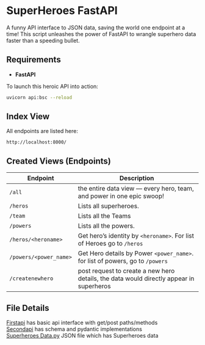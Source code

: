 # SuperHeroes FastAPI

A funny API interface to JSON data, 
saving the world one endpoint at a time! This script unleashes the power of FastAPI to wrangle superhero data faster than a speeding bullet.

## Requirements
- **FastAPI** 

To launch this heroic API into action:
```bash
uvicorn api:bsc --reload
```

## Index View
All endpoints are listed here:
```
http://localhost:8000/
```

## Created Views (Endpoints)
| Endpoint | Description |
|----------|-------------|
| `/all` |  the entire data view — every hero, team, and power in one epic swoop! |
| `/heros` | Lists all superheroes. |
| `/team` | Lists all the Teams |
| `/powers` | Lists all the powers. |
| `/heros/<heroname>` | Get hero’s identity by `<heroname>`. For list of Heroes go to `/heros` |
| `/powers/<power_name>` | Get Hero details by Power `<power_name>`. for list of powers, go to `/powers` |
| `/createnewhero`|post request to create a new hero details, the data would directly appear in superheros |


## File Details

[Firstapi](https://github.com/srisreedhar/FastAPI/blob/main/Basic/firstapi.py) has basic api interface with get/post paths/methods    
[Secondapi](https://github.com/srisreedhar/FastAPI/blob/main/Basic/secondapi.py) has schema and pydantic implementations    
[Superheroes Data.py](https://github.com/srisreedhar/FastAPI/blob/main/Basic/data/superheros.py) JSON file which has Superheroes data    
